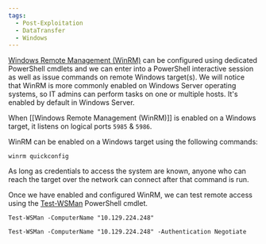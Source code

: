 ```yaml
---
tags:
  - Post-Exploitation
  - DataTransfer
  - Windows
---
```

[Windows Remote Management (WinRM)](https://docs.microsoft.com/en-us/windows/win32/winrm/portal) can be configured using dedicated PowerShell cmdlets and we can enter into a PowerShell interactive session as well as issue commands on remote Windows target(s). We will notice that WinRM is more commonly enabled on Windows Server operating systems, so IT admins can perform tasks on one or multiple hosts. It's enabled by default in Windows Server.

When [[Windows Remote Management (WinRM)]] is enabled on a Windows target, it listens on logical ports `5985` & `5986`.


WinRM can be enabled on a Windows target using the following commands:

```powershell-session
winrm quickconfig
```

As long as credentials to access the system are known, anyone who can reach the target over the network can connect after that command is run.

Once we have enabled and configured WinRM, we can test remote access using the [Test-WSMan](https://docs.microsoft.com/en-us/powershell/module/microsoft.wsman.management/test-wsman?view=powershell-7.2) PowerShell cmdlet.

```powershell-session
Test-WSMan -ComputerName "10.129.224.248"
```

```powershell-session
Test-WSMan -ComputerName "10.129.224.248" -Authentication Negotiate
```